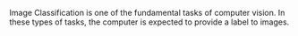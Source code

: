 Image Classification is one of the fundamental tasks of computer vision. In these types of tasks, the computer is expected to provide a label to images.

